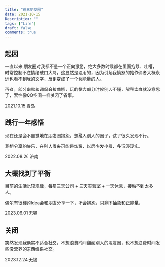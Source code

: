 ```yaml
---
title: "逃离朋友圈"
date: 2021-10-15
Description: ""
tags: ["Life"]
draft: false
comments: true
---
```


## 起因
一直以来,朋友圈对我都不是一个正向激励，绝大多数时候都在里面抱怨、吐槽，时常控制不住情绪破口大骂，这显然是没用的，因为引起我愤怒的始作俑者大概永远也看不到我的文字，反倒变成了一个负能量的人。

再者，部分幽默和调侃会被曲解，玩的梗大部分时候别人不懂，解释太白就没意思了，索性像QQ空间一样关闭了省事。

2021.10.15	青岛

## 践行一年感悟
现在还是会不自觉地在朋友圈抱怨，想融入别人的圈子，试了很久发现不行。

我想分享的快乐，在别人看来可能是炫耀，以后少发少看，多沉浸现实。

2022.08.26	济南

## 大概找到了平衡
目前的生活比较规律，每周三天公司 + 三天实验室 + 一天休息，接触不到太多人。

偶尔有很棒的Idea会和朋友分享一下，不会抱怨，只剩下抽象和正能量。

2023.06.01  无锡

## 关闭
突然发现我确实不适合社交，不想浪费时间翻阅别人的朋友圈，也不想浪费时间发些没营养的东西维系社交。

2023.12.24  无锡
					     